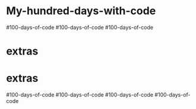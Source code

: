 # My-hundred-days-with-code
#100-days-of-code
#100-days-of-code
#100-days-of-code
# extras
# extras
#100-days-of-code
#100-days-of-code
#100-days-of-code
#100-days-of-code
